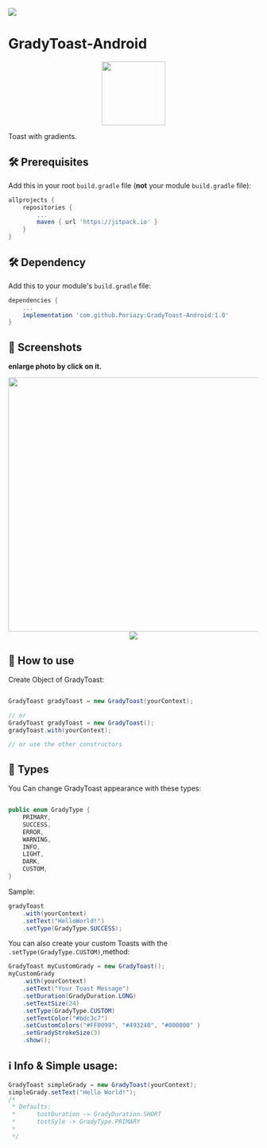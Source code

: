 [![](https://jitpack.io/v/Poriazy/GradyToast-Android.svg)](https://jitpack.io/#Poriazy/GradyToast-Android)

# GradyToast-Android

<div align="center">
	<img src="https://poriazed.com/grady-toast/logo.png" width="128">
</div>

Toast with gradients.

## 🛠 Prerequisites

Add this in your root `build.gradle` file (**not** your module `build.gradle` file):

```gradle
allprojects {
	repositories {
		...
		maven { url 'https://jitpack.io' }
	}
}
```

## 🛠 Dependency

Add this to your module's `build.gradle` file:

```gradle
dependencies {
	...
	implementation 'com.github.Poriazy:GradyToast-Android:1.0'
}
```


## 📱 Screenshots

**enlarge photo by click on it.**

<div align="center">
	<img src="https://poriazed.com/grady-toast/grady.jpg" width="512">
	<br>
	<img src="https://poriazed.com/grady-toast/collage.jpg">
</div>


## 🤔 How to use

Create Object of GradyToast:
```java

GradyToast gradyToast = new GradyToast(yourContext);

// or
GradyToast gradyToast = new GradyToast();
gradyToast.with(yourContext);

// or use the other constructors

```


## 🎨 Types

You Can change GradyToast appearance with these types:


``` java

public enum GradyType {
    PRIMARY,
    SUCCESS,
    ERROR,
    WARNING,
    INFO,
    LIGHT,
    DARK,
    CUSTOM,
}

```
Sample: 

``` java
gradyToast
	.with(yourContext)
	.setText("HelloWorld!")
	.setType(GradyType.SUCCESS);
```

You can also create your custom Toasts with the `.setType(GradyType.CUSTOM)`,method:

``` java
GradyToast myCustomGrady = new GradyToast();
myCustomGrady
	.with(yourContext)
	.setText("Your Toast Message")
	.setDuration(GradyDuration.LONG)
	.setTextSize(24)
	.setType(GradyType.CUSTOM)
	.setTextColor("#bdc3c7")
	.setCustomColors("#FF0099", "#493240", "#000000" )
	.setGradyStrokeSize(3)
	.show();
```

## ℹ Info & Simple usage:

``` java
GradyToast simpleGrady = new GradyToast(yourContext);
simpleGrady.setText("Hello World!");
/*
 * Defaults:
 *		tostDuration -> GradyDuration.SHORT 
 *		tostSyle -> GradyType.PRIMARY
 *
 */
```
